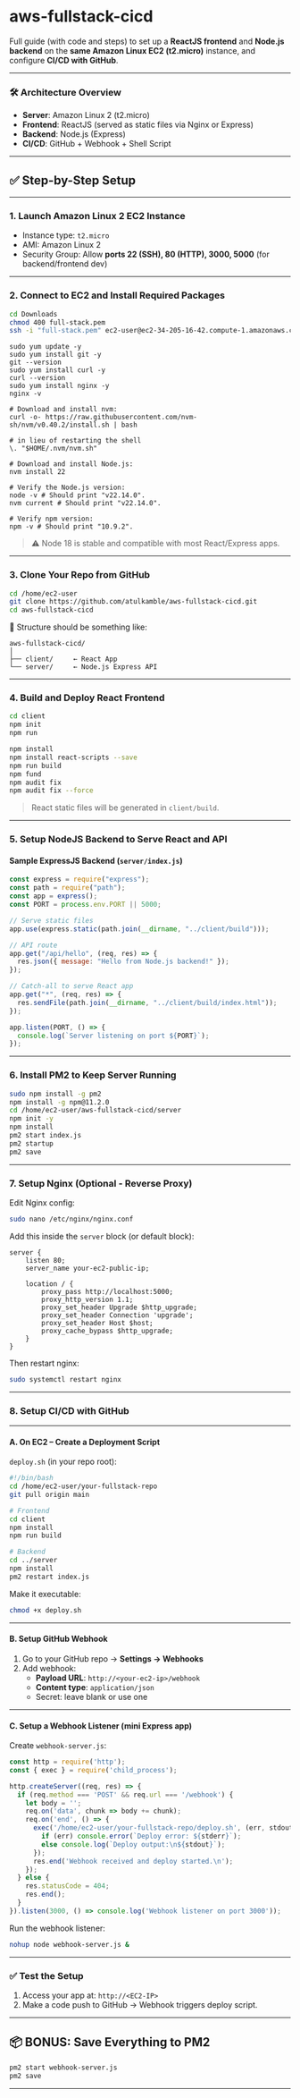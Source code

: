 # aws-fullstack-cicd
Full guide (with code and steps) to set up a **ReactJS frontend** and **Node.js backend** on the **same Amazon Linux EC2 (t2.micro)** instance, and configure **CI/CD with GitHub**.

---

### 🛠️ Architecture Overview

- **Server**: Amazon Linux 2 (t2.micro)
- **Frontend**: ReactJS (served as static files via Nginx or Express)
- **Backend**: Node.js (Express)
- **CI/CD**: GitHub + Webhook + Shell Script

---

## ✅ Step-by-Step Setup

---

### **1. Launch Amazon Linux 2 EC2 Instance**

- Instance type: `t2.micro`
- AMI: Amazon Linux 2
- Security Group: Allow **ports 22 (SSH), 80 (HTTP), 3000, 5000** (for backend/frontend dev)

---

### **2. Connect to EC2 and Install Required Packages**

```bash
cd Downloads
chmod 400 full-stack.pem
ssh -i "full-stack.pem" ec2-user@ec2-34-205-16-42.compute-1.amazonaws.com
```
```
sudo yum update -y
sudo yum install git -y
git --version
sudo yum install curl -y
curl --version
sudo yum install nginx -y 
nginx -v
```
```
# Download and install nvm:
curl -o- https://raw.githubusercontent.com/nvm-sh/nvm/v0.40.2/install.sh | bash

# in lieu of restarting the shell
\. "$HOME/.nvm/nvm.sh"

# Download and install Node.js:
nvm install 22

# Verify the Node.js version:
node -v # Should print "v22.14.0".
nvm current # Should print "v22.14.0".

# Verify npm version:
npm -v # Should print "10.9.2".

```

> ⚠️ Node 18 is stable and compatible with most React/Express apps.

---

### **3. Clone Your Repo from GitHub**

```bash
cd /home/ec2-user
git clone https://github.com/atulkamble/aws-fullstack-cicd.git
cd aws-fullstack-cicd
```

📁 Structure should be something like:
```
aws-fullstack-cicd/
│
├── client/     ← React App
└── server/     ← Node.js Express API
```

---

### **4. Build and Deploy React Frontend**

```bash
cd client
npm init
npm run

npm install
npm install react-scripts --save
npm run build
npm fund
npm audit fix
npm audit fix --force
```

> React static files will be generated in `client/build`.

---

### **5. Setup NodeJS Backend to Serve React and API**

#### **Sample ExpressJS Backend (`server/index.js`)**

```js
const express = require("express");
const path = require("path");
const app = express();
const PORT = process.env.PORT || 5000;

// Serve static files
app.use(express.static(path.join(__dirname, "../client/build")));

// API route
app.get("/api/hello", (req, res) => {
  res.json({ message: "Hello from Node.js backend!" });
});

// Catch-all to serve React app
app.get("*", (req, res) => {
  res.sendFile(path.join(__dirname, "../client/build/index.html"));
});

app.listen(PORT, () => {
  console.log(`Server listening on port ${PORT}`);
});
```

---

### **6. Install PM2 to Keep Server Running**

```bash
sudo npm install -g pm2
npm install -g npm@11.2.0
cd /home/ec2-user/aws-fullstack-cicd/server
npm init -y
npm install
pm2 start index.js
pm2 startup
pm2 save
```

---

### **7. Setup Nginx (Optional - Reverse Proxy)**

Edit Nginx config:

```bash
sudo nano /etc/nginx/nginx.conf
```

Add this inside the `server` block (or default block):

```nginx
server {
    listen 80;
    server_name your-ec2-public-ip;

    location / {
        proxy_pass http://localhost:5000;
        proxy_http_version 1.1;
        proxy_set_header Upgrade $http_upgrade;
        proxy_set_header Connection 'upgrade';
        proxy_set_header Host $host;
        proxy_cache_bypass $http_upgrade;
    }
}
```

Then restart nginx:

```bash
sudo systemctl restart nginx
```

---

### **8. Setup CI/CD with GitHub**

---

#### **A. On EC2 – Create a Deployment Script**

`deploy.sh` (in your repo root):

```bash
#!/bin/bash
cd /home/ec2-user/your-fullstack-repo
git pull origin main

# Frontend
cd client
npm install
npm run build

# Backend
cd ../server
npm install
pm2 restart index.js
```

Make it executable:
```bash
chmod +x deploy.sh
```

---

#### **B. Setup GitHub Webhook**

1. Go to your GitHub repo → **Settings → Webhooks**
2. Add webhook:
   - **Payload URL**: `http://<your-ec2-ip>/webhook`
   - **Content type**: `application/json`
   - Secret: leave blank or use one

---

#### **C. Setup a Webhook Listener (mini Express app)**

Create `webhook-server.js`:

```js
const http = require('http');
const { exec } = require('child_process');

http.createServer((req, res) => {
  if (req.method === 'POST' && req.url === '/webhook') {
    let body = '';
    req.on('data', chunk => body += chunk);
    req.on('end', () => {
      exec('/home/ec2-user/your-fullstack-repo/deploy.sh', (err, stdout, stderr) => {
        if (err) console.error(`Deploy error: ${stderr}`);
        else console.log(`Deploy output:\n${stdout}`);
      });
      res.end('Webhook received and deploy started.\n');
    });
  } else {
    res.statusCode = 404;
    res.end();
  }
}).listen(3000, () => console.log('Webhook listener on port 3000'));
```

Run the webhook listener:
```bash
nohup node webhook-server.js &
```

---

### ✅ Test the Setup

1. Access your app at: `http://<EC2-IP>`
2. Make a code push to GitHub → Webhook triggers deploy script.

---

## 📦 BONUS: Save Everything to PM2

```bash
pm2 start webhook-server.js
pm2 save
```

---


